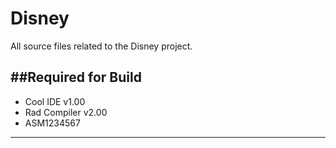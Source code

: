 Disney
======

All source files related to the Disney project.

##Required for Build
---
- Cool IDE v1.00
- Rad Compiler v2.00
- ASM1234567
---